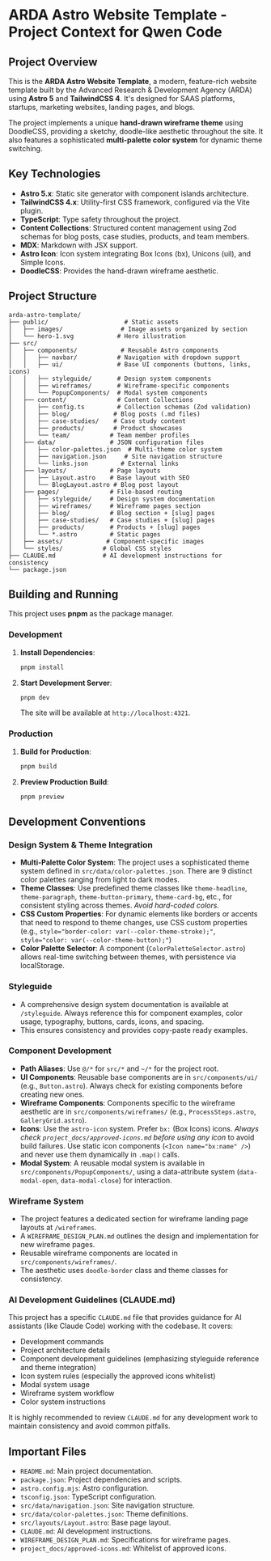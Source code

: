 # ARDA Astro Website Template - Project Context for Qwen Code

## Project Overview

This is the **ARDA Astro Website Template**, a modern, feature-rich website template built by the Advanced Research & Development Agency (ARDA) using **Astro 5** and **TailwindCSS 4**. It's designed for SAAS platforms, startups, marketing websites, landing pages, and blogs.

The project implements a unique **hand-drawn wireframe theme** using DoodleCSS, providing a sketchy, doodle-like aesthetic throughout the site. It also features a sophisticated **multi-palette color system** for dynamic theme switching.

## Key Technologies

- **Astro 5.x**: Static site generator with component islands architecture.
- **TailwindCSS 4.x**: Utility-first CSS framework, configured via the Vite plugin.
- **TypeScript**: Type safety throughout the project.
- **Content Collections**: Structured content management using Zod schemas for blog posts, case studies, products, and team members.
- **MDX**: Markdown with JSX support.
- **Astro Icon**: Icon system integrating Box Icons (bx), Unicons (uil), and Simple Icons.
- **DoodleCSS**: Provides the hand-drawn wireframe aesthetic.

## Project Structure

```
arda-astro-template/
├── public/                     # Static assets
│   ├── images/                # Image assets organized by section
│   └── hero-1.svg            # Hero illustration
├── src/
│   ├── components/            # Reusable Astro components
│   │   ├── navbar/           # Navigation with dropdown support
│   │   ├── ui/               # Base UI components (buttons, links, icons)
│   │   ├── styleguide/       # Design system components
│   │   ├── wireframes/       # Wireframe-specific components
│   │   └── PopupComponents/  # Modal system components
│   ├── content/              # Content Collections
│   │   ├── config.ts         # Collection schemas (Zod validation)
│   │   ├── blog/            # Blog posts (.md files)
│   │   ├── case-studies/    # Case study content
│   │   ├── products/        # Product showcases
│   │   └── team/           # Team member profiles
│   ├── data/               # JSON configuration files
│   │   ├── color-palettes.json  # Multi-theme color system
│   │   ├── navigation.json     # Site navigation structure
│   │   └── links.json         # External links
│   ├── layouts/            # Page layouts
│   │   ├── Layout.astro    # Base layout with SEO
│   │   └── BlogLayout.astro # Blog post layout
│   ├── pages/              # File-based routing
│   │   ├── styleguide/     # Design system documentation
│   │   ├── wireframes/     # Wireframe pages section
│   │   ├── blog/           # Blog section + [slug] pages
│   │   ├── case-studies/   # Case studies + [slug] pages  
│   │   ├── products/       # Products + [slug] pages
│   │   └── *.astro         # Static pages
│   ├── assets/            # Component-specific images
│   └── styles/           # Global CSS styles
├── CLAUDE.md             # AI development instructions for consistency
└── package.json
```

## Building and Running

This project uses **pnpm** as the package manager.

### Development

1.  **Install Dependencies**:
    ```bash
    pnpm install
    ```
2.  **Start Development Server**:
    ```bash
    pnpm dev
    ```
    The site will be available at `http://localhost:4321`.

### Production

1.  **Build for Production**:
    ```bash
    pnpm build
    ```
2.  **Preview Production Build**:
    ```bash
    pnpm preview
    ```

## Development Conventions

### Design System & Theme Integration

- **Multi-Palette Color System**: The project uses a sophisticated theme system defined in `src/data/color-palettes.json`. There are 9 distinct color palettes ranging from light to dark modes.
- **Theme Classes**: Use predefined theme classes like `theme-headline`, `theme-paragraph`, `theme-button-primary`, `theme-card-bg`, etc., for consistent styling across themes. *Avoid hard-coded colors.*
- **CSS Custom Properties**: For dynamic elements like borders or accents that need to respond to theme changes, use CSS custom properties (e.g., `style="border-color: var(--color-theme-stroke);"`, `style="color: var(--color-theme-button);"`)
- **Color Palette Selector**: A component (`ColorPaletteSelector.astro`) allows real-time switching between themes, with persistence via localStorage.

### Styleguide

- A comprehensive design system documentation is available at `/styleguide`. Always reference this for component examples, color usage, typography, buttons, cards, icons, and spacing.
- This ensures consistency and provides copy-paste ready examples.

### Component Development

- **Path Aliases**: Use `@/*` for `src/*` and `~/*` for the project root.
- **UI Components**: Reusable base components are in `src/components/ui/` (e.g., `Button.astro`). Always check for existing components before creating new ones.
- **Wireframe Components**: Components specific to the wireframe aesthetic are in `src/components/wireframes/` (e.g., `ProcessSteps.astro`, `GalleryGrid.astro`).
- **Icons**: Use the `astro-icon` system. Prefer `bx:` (Box Icons) icons. *Always check `project_docs/approved-icons.md` before using any icon* to avoid build failures. Use static icon components (`<Icon name="bx:name" />`) and never use them dynamically in `.map()` calls.
- **Modal System**: A reusable modal system is available in `src/components/PopupComponents/`, using a data-attribute system (`data-modal-open`, `data-modal-close`) for interaction.

### Wireframe System

- The project features a dedicated section for wireframe landing page layouts at `/wireframes`.
- A `WIREFRAME_DESIGN_PLAN.md` outlines the design and implementation for new wireframe pages.
- Reusable wireframe components are located in `src/components/wireframes/`.
- The aesthetic uses `doodle-border` class and theme classes for consistency.

### AI Development Guidelines (CLAUDE.md)

This project has a specific `CLAUDE.md` file that provides guidance for AI assistants (like Claude Code) working with the codebase. It covers:
- Development commands
- Project architecture details
- Component development guidelines (emphasizing styleguide reference and theme integration)
- Icon system rules (especially the approved icons whitelist)
- Modal system usage
- Wireframe system workflow
- Color system instructions

It is highly recommended to review `CLAUDE.md` for any development work to maintain consistency and avoid common pitfalls.

## Important Files

- `README.md`: Main project documentation.
- `package.json`: Project dependencies and scripts.
- `astro.config.mjs`: Astro configuration.
- `tsconfig.json`: TypeScript configuration.
- `src/data/navigation.json`: Site navigation structure.
- `src/data/color-palettes.json`: Theme definitions.
- `src/layouts/Layout.astro`: Base page layout.
- `CLAUDE.md`: AI development instructions.
- `WIREFRAME_DESIGN_PLAN.md`: Specifications for wireframe pages.
- `project_docs/approved-icons.md`: Whitelist of approved icons.